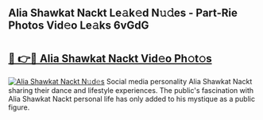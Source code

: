 ## Alia Shawkat Nackt Le𝚊k𝚎d N𝚞𝚍es - Part-Rie Photos Vid𝚎o Le𝚊ks 6vGdG

# <h2><a href="http://fb6p4c.evod.top/?m=Alia+Shawkat+Nackt">🔗 👉🔴 Alia Shawkat Nackt Vid𝚎o Ph𝚘t𝚘s</a></h2>

[![Alia Shawkat Nackt N𝚞d𝚎s](https://i.imgur.com/8V9OHl7.gif)](http://fb6p4c.evod.top/?m=Alia+Shawkat+Nackt)
Social media personality Alia Shawkat Nackt sharing their dance and lifestyle experiences. The public's fascination with Alia Shawkat Nackt personal life has only added to his mystique as a public figure. 
